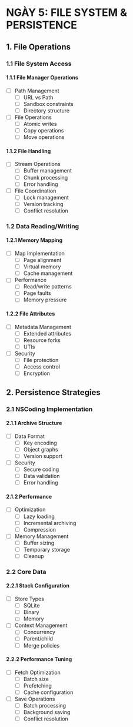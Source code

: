 # NGÀY 5: FILE SYSTEM & PERSISTENCE

## 1. File Operations

### 1.1 File System Access
#### 1.1.1 File Manager Operations
- [ ] Path Management
  - [ ] URL vs Path
  - [ ] Sandbox constraints
  - [ ] Directory structure
- [ ] File Operations
  - [ ] Atomic writes
  - [ ] Copy operations
  - [ ] Move operations

#### 1.1.2 File Handling
- [ ] Stream Operations
  - [ ] Buffer management
  - [ ] Chunk processing
  - [ ] Error handling
- [ ] File Coordination
  - [ ] Lock management
  - [ ] Version tracking
  - [ ] Conflict resolution

### 1.2 Data Reading/Writing
#### 1.2.1 Memory Mapping
- [ ] Map Implementation
  - [ ] Page alignment
  - [ ] Virtual memory
  - [ ] Cache management
- [ ] Performance
  - [ ] Read/write patterns
  - [ ] Page faults
  - [ ] Memory pressure

#### 1.2.2 File Attributes
- [ ] Metadata Management
  - [ ] Extended attributes
  - [ ] Resource forks
  - [ ] UTIs
- [ ] Security
  - [ ] File protection
  - [ ] Access control
  - [ ] Encryption

## 2. Persistence Strategies

### 2.1 NSCoding Implementation
#### 2.1.1 Archive Structure
- [ ] Data Format
  - [ ] Key encoding
  - [ ] Object graphs
  - [ ] Version support
- [ ] Security
  - [ ] Secure coding
  - [ ] Data validation
  - [ ] Error handling

#### 2.1.2 Performance
- [ ] Optimization
  - [ ] Lazy loading
  - [ ] Incremental archiving
  - [ ] Compression
- [ ] Memory Management
  - [ ] Buffer sizing
  - [ ] Temporary storage
  - [ ] Cleanup

### 2.2 Core Data
#### 2.2.1 Stack Configuration
- [ ] Store Types
  - [ ] SQLite
  - [ ] Binary
  - [ ] Memory
- [ ] Context Management
  - [ ] Concurrency
  - [ ] Parent/child
  - [ ] Merge policies

#### 2.2.2 Performance Tuning
- [ ] Fetch Optimization
  - [ ] Batch size
  - [ ] Prefetching
  - [ ] Cache configuration
- [ ] Save Operations
  - [ ] Batch processing
  - [ ] Background saving
  - [ ] Conflict resolution
